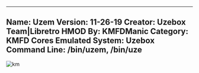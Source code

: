 -----------------------
Name: Uzem
Version: 11-26-19
Creator: Uzebox Team|Libretro
HMOD By: KMFDManic
Category: KMFD Cores
Emulated System: Uzebox
Command Line: /bin/uzem, /bin/uze
-----------------------
![km](https://i.imgur.com/ydaadsR.png)
